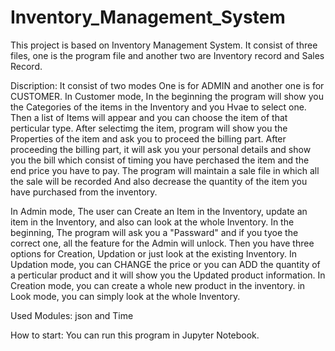 # Inventory_Management_System
This project is based on Inventory Management System.
It consist of three files, one is the program file and another two are Inventory record and Sales Record. 

Discription:
It consist of two modes
One is for ADMIN and another one is for CUSTOMER.
In Customer mode, In the beginning the program will show you the Categories of the items in the Inventory and you Hvae to select one.
Then a list of Items will appear and you can choose the item of that perticular type.
After selectimg the item, program will show you the Properties of the item and ask you to proceed the billing part.
After proceeding the billing part, it will ask you your personal details and show you the bill which consist of timing you have perchased the item and the end price you have to pay.
The program will maintain a sale file in which all the sale will be recorded 
And also decrease the quantity of the item you have purchased from the inventory.

In Admin mode, The user can Create an Item in the Inventory, update an item in the Inventory, and also can look at the whole Inventory.
In the beginning, The program will ask you a "Passward" and if you tyoe the correct one, all the feature for the Admin will unlock.
Then you have three options for Creation, Updation or just look at the existing Inventory.
In Updation mode, you can CHANGE the price or you can ADD the quantity of a perticular product and it will show you the Updated product information.
In Creation mode, you can create a whole new product in the inventory.
in Look mode, you can simply look at the whole Inventory.

Used Modules: json and Time

How to start: You can run this program in Jupyter Notebook.
